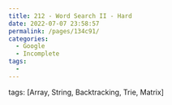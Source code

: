 ```yaml
---
title: 212 - Word Search II - Hard
date: 2022-07-07 23:58:57
permalink: /pages/134c91/
categories:
  - Google
  - Incomplete
tags:
  - 
---
```

tags: [Array, String, Backtracking, Trie, Matrix]